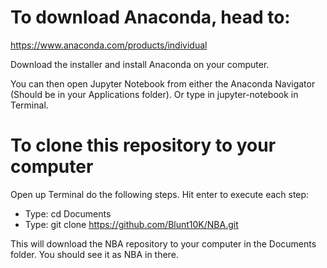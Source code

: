 # To download Anaconda, head to:

https://www.anaconda.com/products/individual

Download the installer and install Anaconda on your computer.

You can then open Jupyter Notebook from either the Anaconda Navigator (Should be in your Applications folder). Or type in jupyter-notebook in Terminal.

# To clone this repository to your computer

Open up Terminal do the following steps. Hit enter to execute each step:

- Type: cd Documents
- Type: git clone https://github.com/Blunt10K/NBA.git

This will download the NBA repository to your computer in the Documents folder. You should see it as NBA in there. 
